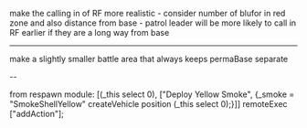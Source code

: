 make the calling in of RF more realistic - consider number of blufor in red zone and also distance from base - patrol leader will be more likely to call in RF earlier if they are a long way from base

---

make a slightly smaller battle area that always keeps permaBase separate

--

from respawn module:
[(\_this select 0), ["Deploy Yellow Smoke", {_smoke = "SmokeShellYellow" createVehicle position (_this select 0);}]] remoteExec ["addAction"];

